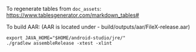 To regenerate tables from `doc_assets`: https://www.tablesgenerator.com/markdown_tables#

To build AAR: (AAR is located under - build/outputs/aar/FileX-release.aar)
```
export JAVA_HOME="$HOME/android-studio/jre/"
./gradlew assembleRelease -xtest -xlint
```

